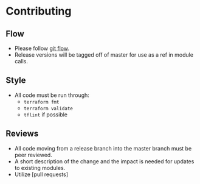 # Contributing

## Flow
* Please follow [git flow](https://www.atlassian.com/git/tutorials/comparing-workflows/gitflow-workflow).
* Release versions will be tagged off of master for use as a ref in module calls.

## Style
* All code must be run through:
    * `terraform fmt`
    * `terraform validate`
    * `tflint` if possible
 
## Reviews
* All code moving from a release branch into the master branch must be peer reviewed.
* A short description of the change and the impact is needed for updates to existing modules.
* Utilize [pull requests]
